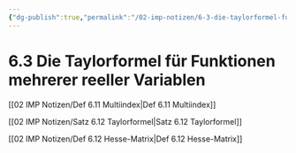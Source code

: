 ```yaml
---
{"dg-publish":true,"permalink":"/02-imp-notizen/6-3-die-taylorformel-fuer-funktionen-mehrerer-reeller-variablen/"}
---
```


# 6.3 Die Taylorformel für Funktionen mehrerer reeller Variablen
[[02 IMP Notizen/Def 6.11 Multiindex\|Def 6.11 Multiindex]]

[[02 IMP Notizen/Satz 6.12 Taylorformel\|Satz 6.12 Taylorformel]]

[[02 IMP Notizen/Def 6.12 Hesse-Matrix\|Def 6.12 Hesse-Matrix]]	